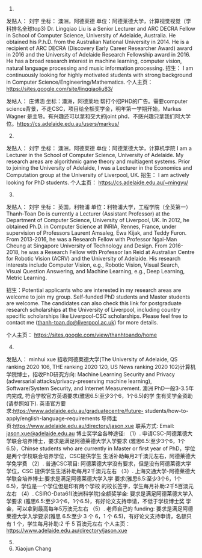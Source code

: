 1.
发贴人： 刘宇
坐标： 澳洲，阿德莱德
单位：阿德莱德大学，计算视觉视觉（学科排名全球top3)
Dr. Lingqiao Liu is a Senior Lecturer and ARC DECRA Fellow in School of Computer Science, University of Adelaide, Australia. He obtained his P.h.D. from the Australian National University in 2014. He is a recipient of ARC DECRA (Discovery Early Career Researcher Award) award in 2016 and the University of Adelaide Research Fellowship award in 2016.  He has a broad research interest in machine learning, computer vision, natural language processing and music information processing.
招生： I am continuously looking for highly motivated students with strong background in Computer Science/Engineering/Mathematics.
个人主页：https://sites.google.com/site/lingqiaoliu83/

发帖人： 庄博涵
坐标：澳洲，阿德莱地
帮打个招PHD的广告。需要computer science背景，不走CSC，项目给全额奖学金，明年第一学期开始，Markus Wagner 是主导。有兴趣还可以拿和交大的joint phd，不感兴趣只拿我们阿大学位。https://cs.adelaide.edu.au/users/markus/


2.
发贴人： 刘宇
坐标： 澳洲，阿德莱德
单位：阿德莱德大学，计算机学院
I am a Lecturer in the School of Computer Science, University of Adelaide. My research areas are algorithmic game theory and multiagent systems. Prior to joining the University of Adelaide, I was a Lecturer in the Economics and Computation group at the University of Liverpool, UK.
招生： I am actively looking for PhD students.
个人主页： https://cs.adelaide.edu.au/~mingyu/


3.
发贴人： 刘宇
坐标： 英国，利物浦
单位：利物浦大学，工程学院（全英第一）
Thanh-Toan Do is currently a Lecturer (Assistant Professor) at the Department of Computer Science, University of Liverpool, UK. In 2012, he obtained Ph.D. in Computer Science at INRIA, Rennes, France, under supervision of Professors Laurent Amsaleg, Ewa Kijak, and Teddy Furon. From 2013-2016, he was a Research Fellow with Professor Ngai-Man Cheung at Singapore University of Technology and Design. From 2016-2018, he was a Research Fellow with Professor Ian Reid at Australian Centre for Robotic Vision (ACRV) and the University of Adelaide. His research interests include Computer Vision, e.g., Robotic Vision, Visual Search, Visual Question Answering, and Machine Learning, e.g., Deep Learning, Metric Learning. 

招生：Potential applicants who are interested in my research areas are welcome to join my group. Self-funded PhD students and Master students are welcome. The candidates can also check this link for postgraduate research scholarships at the University of Liverpool, including country specific scholarships like Liverpool-CSC scholarships. Please feel free to contact me (thanh-toan.do@liverpool.ac.uk) for more details.

个人主页： https://sites.google.com/view/thanhtoando/home


4.
发贴人： minhui xue
招收阿德莱德大学(The University of Adelaide, QS ranking 2020 106, THE ranking 2020 120, US News ranking 2020 102)计算机学院博士，招收PhD研究方向: Machine Learning Security and Privacy (adversarial attacks/privacy-preserving machine learning), Software/System Security, and Internet Measurement. 澳洲 PhD一般3-3.5年内完成, 符合学校官方英语要求(雅思6.5:至少3个6，1个6.5)的学 生有奖学金资助(请参照如下).
英语官方要求:https://www.adelaide.edu.au/graduatecentre/future- students/how-to-apply/english-language-requirements 导师主页:https://www.adelaide.edu.au/directory/jason.xue 联系方式: Email: jason.xue@adelaide.edu.au
博士奖学金各种途径:
（1）. 申请CSC-阿德莱德大学联合培养博士，要求是满足阿德莱德大学入学要求
(雅思6.5:至少3个6，1个6.5)，Chinse students who are currently in Master or first year of PhD，学位是两个学校联合培养学位，CSC提供学生 生活补助每月2千澳元左右，阿德莱德大学免学费
（2）. 普通CSC项目: 阿德莱德大学没有要求，但是没有阿德莱德大学学位，CSC 提供学生生活补助每月2千澳元左右
（3）. 上海交通大学-阿德莱德大学联合培养博士:要求是满足阿德莱德大学入学 要求(雅思6.5:至少3个6，1个6.5)，学位是一个学位但是印有两个学校 的校长签字，学生每月补助:2千5百澳元左右
（4）. CSIRO-Data61(澳洲科学院)全额奖学金: 要求是满足阿德莱德大学入学要求
(雅思6.5:至少3个6，1个6.5)，有好论文支持申请，不低于学校博士奖
学金，可以拿到最高每年5万澳元左右
（5）. 老师自己的 funding: 要求是满足阿德莱德大学入学要求(雅思 6.5:至少 3
个 6，1 个 6.5)，有好论文支持申请，名额只有 1 个，学生每月补助:2 千 5 百澳元左右
个人主页： https://www.adelaide.edu.au/directory/jason.xue


5.
2. Xiaojun Chang
